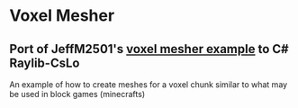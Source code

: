 # Voxel Mesher
## Port of JeffM2501's [voxel mesher example](https://github.com/raylib-extras/examples-cpp/tree/main/voxel_mesher) to C# Raylib-CsLo

An example of how to create meshes for a voxel chunk similar to what may be used in block games (minecrafts)
